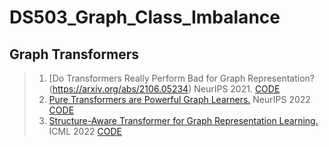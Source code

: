 # DS503_Graph_Class_Imbalance

## Graph Transformers
> 1. [Do Transformers Really Perform Bad for Graph Representation?(https://arxiv.org/abs/2106.05234) NeurIPS 2021. [CODE](https://github.com/microsoft/Graphormer)
> 2. [Pure Transformers are Powerful Graph Learners.](https://arxiv.org/abs/2207.02505) NeurIPS 2022 [CODE](https://github.com/jw9730/tokengt)
> 3. [Structure-Aware Transformer for Graph Representation Learning.](https://arxiv.org/abs/2202.03036) ICML 2022 [CODE](https://github.com/BorgwardtLab/SAT)

